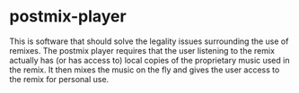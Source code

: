 # postmix-player
This is software that should solve the legality issues surrounding the use of remixes. The postmix player requires that the user listening to the remix actually has (or has access to) local copies of the proprietary music used in the remix. It then mixes the music on the fly and gives the user access to the remix for personal use. 
